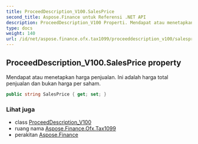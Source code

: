 ```yaml
---
title: ProceedDescription_V100.SalesPrice
second_title: Aspose.Finance untuk Referensi .NET API
description: ProceedDescription_V100 Properti. Mendapat atau menetapkan harga penjualan. Ini adalah harga total penjualan dan bukan harga per saham.
type: docs
weight: 140
url: /id/net/aspose.finance.ofx.tax1099/proceeddescription_v100/salesprice/
---
```

## ProceedDescription_V100.SalesPrice property

Mendapat atau menetapkan harga penjualan. Ini adalah harga total penjualan dan bukan harga per saham.

```csharp
public string SalesPrice { get; set; }
```

### Lihat juga

* class [ProceedDescription_V100](../)
* ruang nama [Aspose.Finance.Ofx.Tax1099](../../proceeddescription_v100/)
* perakitan [Aspose.Finance](../../../)



